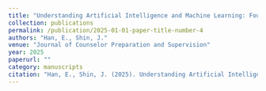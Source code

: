 ```yaml
---
title: "Understanding Artificial Intelligence and Machine Learning: Foundational Concepts for Counselor Education"
collection: publications
permalink: /publication/2025-01-01-paper-title-number-4
authors: "Han, E., Shin, J."
venue: "Journal of Counselor Preparation and Supervision"
year: 2025
paperurl: ""
category: manuscripts
citation: "Han, E., Shin, J. (2025). Understanding Artificial Intelligence and Machine Learning: Foundational Concepts for Counselor Education. Journal of Counselor Preparation and Supervision."
---
```

